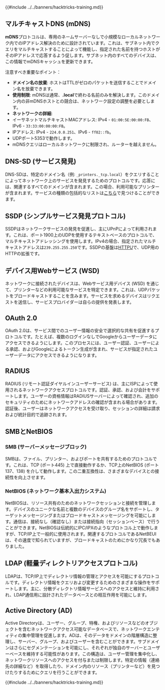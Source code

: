 {{#include ../../banners/hacktricks-training.md}}

## マルチキャストDNS (mDNS)

**mDNS**プロトコルは、専用のネームサーバーなしで小規模なローカルネットワーク内でのIPアドレス解決のために設計されています。これは、サブネット内でクエリをマルチキャストすることによって機能し、指定された名前を持つホストがそのIPアドレスで応答するよう促します。サブネット内のすべてのデバイスは、この情報でmDNSキャッシュを更新できます。

注意すべき重要なポイント：

- **ドメイン名の放棄**: ホストはTTLがゼロのパケットを送信することでドメイン名を放棄できます。
- **使用制限**: mDNSは通常、**.local**で終わる名前のみを解決します。このドメイン内の非mDNSホストとの競合は、ネットワーク設定の調整を必要とします。
- **ネットワークの詳細**:
- イーサネットマルチキャストMACアドレス: IPv4 - `01:00:5E:00:00:FB`、IPv6 - `33:33:00:00:00:FB`。
- IPアドレス: IPv4 - `224.0.0.251`、IPv6 - `ff02::fb`。
- UDPポート5353で動作します。
- mDNSクエリはローカルネットワークに制限され、ルーターを越えません。

## DNS-SD (サービス発見)

DNS-SDは、特定のドメイン名（例: `_printers._tcp.local`）をクエリすることによってネットワーク上のサービスを発見するためのプロトコルです。応答には、関連するすべてのドメインが含まれます。この場合、利用可能なプリンターが含まれます。サービスの種類の包括的なリストは[こちら](http://www.dns-sd.org/ServiceTypes.html)で見つけることができます。

## SSDP (シンプルサービス発見プロトコル)

SSDPはネットワークサービスの発見を促進し、主にUPnPによって利用されます。これは、ポート1900上のUDPを使用するテキストベースのプロトコルで、マルチキャストアドレッシングを使用します。IPv4の場合、指定されたマルチキャストアドレスは`239.255.255.250`です。SSDPの基盤は[HTTPU](https://en.wikipedia.org/wiki/HTTPU)で、UDP用のHTTPの拡張です。

## デバイス用Webサービス (WSD)

ネットワークに接続されたデバイスは、Webサービス用デバイス (WSD) を通じて、プリンターなどの利用可能なサービスを特定できます。これは、UDPパケットをブロードキャストすることを含みます。サービスを求めるデバイスはリクエストを送信し、サービスプロバイダーは自らの提供を発表します。

## OAuth 2.0

OAuth 2.0は、サービス間でのユーザー情報の安全で選択的な共有を促進するプロトコルです。たとえば、複数のログインなしでGoogleからユーザーデータにアクセスできるようにします。このプロセスには、ユーザー認証、ユーザーによる承認、およびGoogleによるトークン生成が含まれ、サービスが指定されたユーザーデータにアクセスできるようになります。

## RADIUS

RADIUS (リモート認証ダイヤルインユーザーサービス) は、主にISPによって使用されるネットワークアクセスプロトコルです。認証、承認、および会計をサポートします。ユーザーの資格情報はRADIUSサーバーによって確認され、追加のセキュリティのためにネットワークアドレスの確認が含まれる場合があります。認証後、ユーザーはネットワークアクセスを受け取り、セッションの詳細は請求および統計目的で追跡されます。

## SMBとNetBIOS

### SMB (サーバーメッセージブロック)

SMBは、ファイル、プリンター、およびポートを共有するためのプロトコルです。これは、TCP (ポート445) 上で直接動作するか、TCP上のNetBIOS (ポート137、138) を介して動作します。この二重互換性は、さまざまなデバイスとの接続性を向上させます。

### NetBIOS (ネットワーク基本入出力システム)

NetBIOSは、リソース共有のためのネットワークセッションと接続を管理します。デバイスのユニークな名前と複数のデバイスのグループ名をサポートし、ターゲットメッセージングまたはブロードキャストメッセージングを可能にします。通信は、接続なし（確認なし）または接続指向（セッションベース）で行うことができます。NetBIOSは伝統的にIPC/IPXのようなプロトコル上で動作しますが、TCP/IP上で一般的に使用されます。関連するプロトコルであるNetBEUIは、その速度で知られていますが、ブロードキャストのためにかなり冗長でもありました。

## LDAP (軽量ディレクトリアクセスプロトコル)

LDAPは、TCP/IP上でディレクトリ情報の管理とアクセスを可能にするプロトコルです。ディレクトリ情報をクエリおよび変更するためのさまざまな操作をサポートします。主に、分散ディレクトリ情報サービスへのアクセスと維持に利用され、LDAP通信用に設計されたデータベースとの相互作用を可能にします。

## Active Directory (AD)

Active Directoryは、ユーザー、グループ、特権、およびリソースなどのオブジェクトを含むネットワークアクセス可能なデータベースで、ネットワークエンティティの集中管理を促進します。ADは、そのデータをドメインの階層構造に整理し、サーバー、グループ、およびユーザーを含むことができます。サブドメインはさらにセグメンテーションを可能にし、それぞれが独自のサーバーとユーザーベースを維持する可能性があります。この構造は、ユーザー管理を集中化し、ネットワークリソースへのアクセスを付与または制限します。特定の情報（連絡先の詳細など）を取得したり、ドメイン内のリソース（プリンターなど）を見つけたりするためにクエリを行うことができます。

{{#include ../../banners/hacktricks-training.md}}
